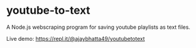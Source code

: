 # youtube-to-text
A Node.js webscraping program for saving youtube playlists as text files.

Live demo: https://repl.it/@ajaybhatta49/youtubetotext

